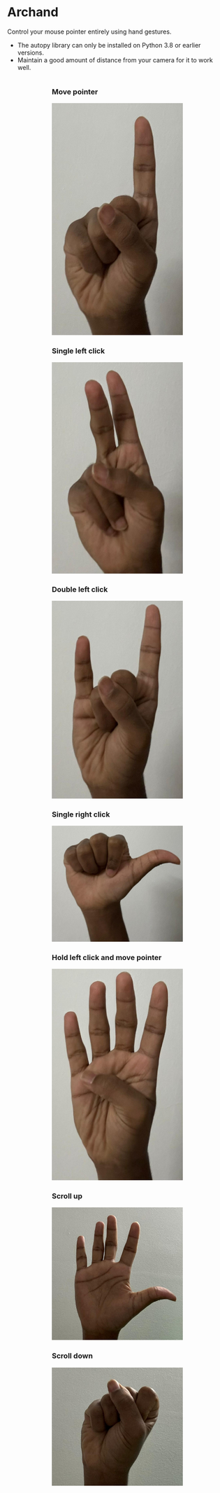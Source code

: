 # Archand
Control your mouse pointer entirely using hand gestures.

- The autopy library can only be installed on Python 3.8 or earlier versions.
- Maintain a good amount of distance from your camera for it to work well.

<div style="display: flex; flex-wrap: wrap; justify-content: space-around;">
    <div>
        <h3>Move pointer</h3>
        <img src="move%20pointer.jpg" alt="Move pointer" width="300"/>
    </div>
    <div>
        <h3>Single left click</h3>
        <img src="single%20left%20click.jpg" alt="Single left click" width="300"/>
    </div>
    <div>
        <h3>Double left click</h3>
        <img src="double%20left%20click.jpg" alt="Double left click" width="300"/>
    </div>
    <div>
        <h3>Single right click</h3>
        <img src="single%20right%20click.jpg" alt="Single right click" width="300"/>
    </div>
    <div>
        <h3>Hold left click and move pointer</h3>
        <img src="Hold%20left%20click%20and%20move%20pointer.jpg" alt="Hold left click and move pointer" width="300"/>
    </div>
    <div>
        <h3>Scroll up</h3>
        <img src="Scroll%20up.jpg" alt="Hold left click and move pointer" width="300"/>
    </div>
    <div>
        <h3>Scroll down</h3>
        <img src="Scroll%20down.jpg" alt="Hold left click and move pointer" width="300"/>
    </div>
</div>
